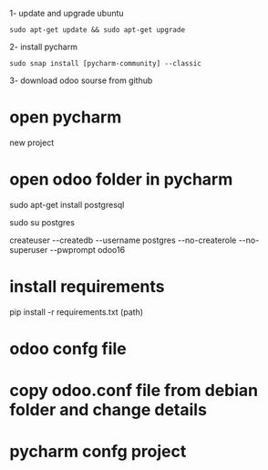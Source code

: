 1- update and upgrade ubuntu

    sudo apt-get update && sudo apt-get upgrade

2- install pycharm

    sudo snap install [pycharm-community] --classic

3- download odoo sourse from github

# open pycharm

new project

# open odoo folder in pycharm



sudo apt-get install postgresql

sudo su postgres

createuser --createdb --username postgres --no-createrole --no-superuser --pwprompt odoo16

# install requirements

pip install -r requirements.txt (path)

# odoo confg file

# copy odoo.conf file from debian folder and change details

# pycharm confg project
